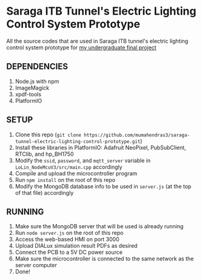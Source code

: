 # Saraga ITB Tunnel's Electric Lighting Control System Prototype
All the source codes that are used in Saraga ITB tunnel's electric lighting control system prototype for [my undergraduate final project](https://digilib.itb.ac.id/index.php/gdl/view/53745)

## DEPENDENCIES
1. Node.js with npm
2. ImageMagick
3. xpdf-tools
4. PlatformIO

## SETUP
1. Clone this repo (`git clone https://github.com/mumahendras3/saraga-tunnel-electric-lighting-control-prototype.git`)
2. Install these libraries in PlatformIO: Adafruit NeoPixel, PubSubClient, RTClib, and hp_BH1750
3. Modify the `ssid`, `password`, and `mqtt_server` variable in `LoLin_NodeMcuV3/src/main.cpp` accordingly
4. Compile and upload the microcontroller program
5. Run `npm install` on the root of this repo
6. Modify the MongoDB database info to be used in `server.js` (at the top of that file) accordingly

## RUNNING
1. Make sure the MongoDB server that will be used is already running
2. Run `node server.js` on the root of this repo
3. Access the web-based HMI on port 3000
4. Upload DIALux simulation result PDFs as desired
5. Connect the PCB to a 5V DC power source
6. Make sure the microcontroller is connected to the same network as the server computer
7. Done!
